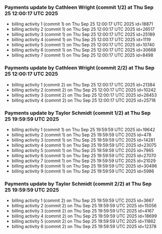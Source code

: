 
### Payments update by Cathleen Wright (commit 1/2) at Thu Sep 25 12:00:17 UTC 2025
- billing activity 1 (commit 1) on Thu Sep 25 12:00:17 UTC 2025 id=18871
- billing activity 2 (commit 1) on Thu Sep 25 12:00:17 UTC 2025 id=26517
- billing activity 3 (commit 1) on Thu Sep 25 12:00:17 UTC 2025 id=25189
- billing activity 4 (commit 1) on Thu Sep 25 12:00:17 UTC 2025 id=1119
- billing activity 5 (commit 1) on Thu Sep 25 12:00:17 UTC 2025 id=10740
- billing activity 6 (commit 1) on Thu Sep 25 12:00:17 UTC 2025 id=30668
- billing activity 7 (commit 1) on Thu Sep 25 12:00:17 UTC 2025 id=8498

### Payments update by Cathleen Wright (commit 2/2) at Thu Sep 25 12:00:17 UTC 2025
- billing activity 1 (commit 2) on Thu Sep 25 12:00:17 UTC 2025 id=21384
- billing activity 2 (commit 2) on Thu Sep 25 12:00:17 UTC 2025 id=10242
- billing activity 3 (commit 2) on Thu Sep 25 12:00:17 UTC 2025 id=28453
- billing activity 4 (commit 2) on Thu Sep 25 12:00:17 UTC 2025 id=25718

### Payments update by Taylor Schmidt (commit 1/2) at Thu Sep 25 19:59:59 UTC 2025
- billing activity 1 (commit 1) on Thu Sep 25 19:59:59 UTC 2025 id=19642
- billing activity 2 (commit 1) on Thu Sep 25 19:59:59 UTC 2025 id=478
- billing activity 3 (commit 1) on Thu Sep 25 19:59:59 UTC 2025 id=14281
- billing activity 4 (commit 1) on Thu Sep 25 19:59:59 UTC 2025 id=23075
- billing activity 5 (commit 1) on Thu Sep 25 19:59:59 UTC 2025 id=7965
- billing activity 6 (commit 1) on Thu Sep 25 19:59:59 UTC 2025 id=27070
- billing activity 7 (commit 1) on Thu Sep 25 19:59:59 UTC 2025 id=21029
- billing activity 8 (commit 1) on Thu Sep 25 19:59:59 UTC 2025 id=30496
- billing activity 9 (commit 1) on Thu Sep 25 19:59:59 UTC 2025 id=5986

### Payments update by Taylor Schmidt (commit 2/2) at Thu Sep 25 19:59:59 UTC 2025
- billing activity 1 (commit 2) on Thu Sep 25 19:59:59 UTC 2025 id=3667
- billing activity 2 (commit 2) on Thu Sep 25 19:59:59 UTC 2025 id=15056
- billing activity 3 (commit 2) on Thu Sep 25 19:59:59 UTC 2025 id=4167
- billing activity 4 (commit 2) on Thu Sep 25 19:59:59 UTC 2025 id=18699
- billing activity 5 (commit 2) on Thu Sep 25 19:59:59 UTC 2025 id=11862
- billing activity 6 (commit 2) on Thu Sep 25 19:59:59 UTC 2025 id=12378
